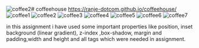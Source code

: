 ![coffee2](https://github.com/ranje-dotcom/coffeehouse/assets/110253814/6ee9fce7-372e-425a-90e8-f542b0c5b373)# coffeehouse
https://ranje-dotcom.github.io/coffeehouse/
![coffee1](https://github.com/ranje-dotcom/coffeehouse/assets/110253814/d9466ded-da4b-417d-99dc-f54b920339f3)
![coffee2](https://github.com/ranje-dotcom/coffeehouse/assets/110253814/e397a4d7-0b8a-487c-88c4-3e2410d3f12e)
![coffee3](https://github.com/ranje-dotcom/coffeehouse/assets/110253814/380e844f-d005-489e-9668-e91129d2b08a)
![coffee4](https://github.com/ranje-dotcom/coffeehouse/assets/110253814/3028349c-427c-4d6d-b8c1-287a089d3b5b)
![coffee5](https://github.com/ranje-dotcom/coffeehouse/assets/110253814/9ee74e23-4a08-4a68-abb8-6f9d9a88e657)
![coffee6](https://github.com/ranje-dotcom/coffeehouse/assets/110253814/38c23ba6-d50b-45e2-a598-e590514d746a)
![coffee7](https://github.com/ranje-dotcom/coffeehouse/assets/110253814/33a47e6e-1639-4141-9fa1-1e77a1fc6078)

in this assignment i have used some important properties like  position, inset background (linear gradient), z-index ,box-shadow, margin and padding,width and height and all tags which were needed in assignment.
